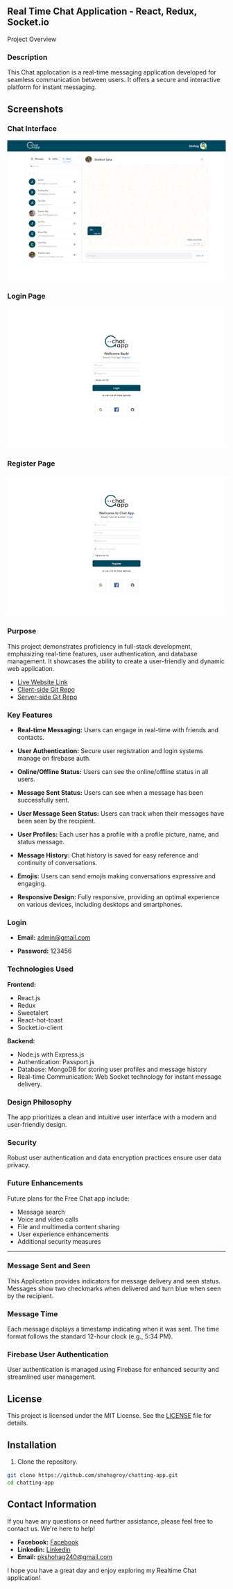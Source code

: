 ## Real Time Chat Application - React, Redux, Socket.io

Project Overview

### Description

This Chat applocation is a real-time messaging application developed for seamless communication between users. It offers a secure and interactive platform for instant messaging.

## Screenshots

### Chat Interface

![Chat Interface](public/chat-interface.png)

### Login Page

![Login Page](public/login-interface.png)

### Register Page

![Register Page](public/register-interface.png)

### Purpose

This project demonstrates proficiency in full-stack development, emphasizing real-time features, user authentication, and database management. It showcases the ability to create a user-friendly and dynamic web application.

- [Live Website Link](https://free-chat-application.vercel.app/)
- [Client-side Git Repo](https://github.com/shohagroy/chatting-app)
- [Server-side Git Repo](https://github.com/shohagroy/chatting-app-server)

### Key Features

- **Real-time Messaging:** Users can engage in real-time with friends and contacts.

- **User Authentication:** Secure user registration and login systems manage on firebase auth.

- **Online/Offline Status:** Users can see the online/offline status in all users.

- **Message Sent Status:** Users can see when a message has been successfully sent.

- **User Message Seen Status:** Users can track when their messages have been seen by the recipient.

- **User Profiles:** Each user has a profile with a profile picture, name, and status message.

- **Message History:** Chat history is saved for easy reference and continuity of conversations.

- **Emojis:** Users can send emojis making conversations expressive and engaging.

- **Responsive Design:** Fully responsive, providing an optimal experience on various devices, including desktops and smartphones.

### Login

- **Email:** admin@gmail.com

- **Password:** 123456

### Technologies Used

**Frontend:**

- React.js
- Redux
- Sweetalert
- React-hot-toast
- Socket.io-client

**Backend:**

- Node.js with Express.js
- Authentication: Passport.js
- Database: MongoDB for storing user profiles and message history
- Real-time Communication: Web Socket technology for instant message delivery.

### Design Philosophy

The app prioritizes a clean and intuitive user interface with a modern and user-friendly design.

### Security

Robust user authentication and data encryption practices ensure user data privacy.

### Future Enhancements

Future plans for the Free Chat app include:

- Message search
- Voice and video calls
- File and multimedia content sharing
- User experience enhancements
- Additional security measures

---

### Message Sent and Seen

This Application provides indicators for message delivery and seen status. Messages show two checkmarks when delivered and turn blue when seen by the recipient.

### Message Time

Each message displays a timestamp indicating when it was sent. The time format follows the standard 12-hour clock (e.g., 5:34 PM).

### Firebase User Authentication

User authentication is managed using Firebase for enhanced security and streamlined user management.

## License

This project is licensed under the MIT License. See the [LICENSE](LICENSE) file for details.

## Installation

1. Clone the repository.

```bash
git clone https://github.com/shohagroy/chatting-app.git
cd chatting-app


```

## Contact Information

If you have any questions or need further assistance, please feel free to contact us. We're here to help!

- **Facebook:** [Facebook](https://www.facebook.com/shohagroy.7771/)
- **Linkedin:** [Linkedin](https://www.linkedin.com/in/shohag-roy/)
- **Email:** pkshohag240@gmail.com

I hope you have a great day and enjoy exploring my Realtime Chat application!
